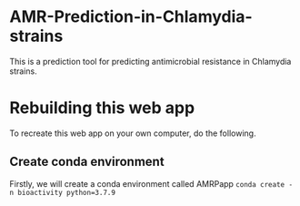 # AMR-Prediction-in-Chlamydia-strains
This is a prediction tool for predicting antimicrobial resistance in Chlamydia strains.

# Rebuilding this web app
To recreate this web app on your own computer, do the following.
## Create conda environment
Firstly, we will create a conda environment called AMRPapp
```conda create -n bioactivity python=3.7.9```

